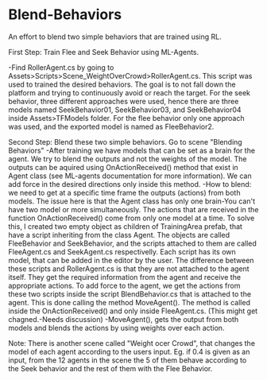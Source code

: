 # Blend-Behaviors
An effort to blend two simple behaviors that are trained using RL.

First Step: Train Flee and Seek Behavior using ML-Agents.

-Find RollerAgent.cs by going to Assets>Scripts>Scene_WeightOverCrowd>RollerAgent.cs. This script was used to trained the desired behaviors. The goal is to not fall down the platform and trying to continuously avoid or reach the target. For the seek behavior, three different approaches were used, hence there are three models named SeekBehavior01, SeekBehavior03, and SeekBehavior04 inside Assets>TFModels folder. For the flee behavior only one approach was used, and the exported model is named as FleeBehavior2.

Second Step: Blend these two simple behaviors.
Go to scene "Blending Behaviors"
-After training we have models that can be set as a brain for the agent. We try to blend the outputs and not the weights of the model. The outputs can be aquired using OnActionReceived() method that exist in Agent class (see ML-agents documentation for more information). We can add force in the desired directions only inside this method. 
-How to blend: we need to get at a specific time frame the outputs (actions) from both models. The issue here is that the Agent class has only one brain-You can't have two model or more simultaneously. The actions that are received in the function OnActionReceived() come from only one model at a time. To solve this, I created two empty object as children of TrainingArea prefab, that have a script inheriting from the class Agent. The objects are called FleeBehavior and SeekBehavior, and the scripts attached to them are called FleeAgent.cs and SeekAgent.cs respectivelly. Each script has its own model, that can be added in the editor by the user. The difference between these scripts and RollerAgent.cs is that they are not attached to the agent itself. They get the required information from the agent and receive the appropriate actions. To add force to the agent, we get the actions from these two scripts inside the script BlendBehavior.cs that is attached to the agent. This is done calling the method MoveAgent(). The method is called inside the OnActionReceived() and only inside FleeAgent.cs. (This might get chagned.-Needs discussion)
-MoveAgent(), gets the output from both models and blends the actions by using weights over each action.

Note: There is another scene called "Weight ocer Crowd", that changes the model of each agent according to the users input. Eg. if 0.4 is given as an input, from the 12 agents in the scene the 5 of them behave according to the Seek behavior and the rest of them with the Flee Behavior.
